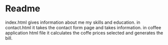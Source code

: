 # Readme
index.html gives information about me my skills and education.
in contact.html it takes the contact form page and takes information.
in coffee application html file it calculates the coffe prices selected and generates the bill.
